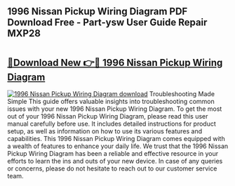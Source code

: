 ## 1996 Nissan Pickup Wiring Diagram PDF Download Free - Part-ysw User Guide Repair MXP28

# <h2><a href="http://dfi6h2.blite.top/?on=1996+Nissan+Pickup+Wiring+Diagram">🔗Download New 👉🔴 1996 Nissan Pickup Wiring Diagram</a></h2>

[![1996 Nissan Pickup Wiring Diagram download](https://i.imgur.com/lujVjoI.png)](http://dfi6h2.blite.top/?on=1996+Nissan+Pickup+Wiring+Diagram)
Troubleshooting Made Simple This guide offers valuable insights into troubleshooting common issues with your new 1996 Nissan Pickup Wiring Diagram. To get the most out of your 1996 Nissan Pickup Wiring Diagram, please read this user manual carefully before use. It includes detailed instructions for product setup, as well as information on how to use its various features and capabilities. This 1996 Nissan Pickup Wiring Diagram comes equipped with a wealth of features to enhance your daily life. We trust that the 1996 Nissan Pickup Wiring Diagram has been a reliable and effective resource in your efforts to learn the ins and outs of your new device. In case of any queries or concerns, please do not hesitate to reach out to our customer service team.
